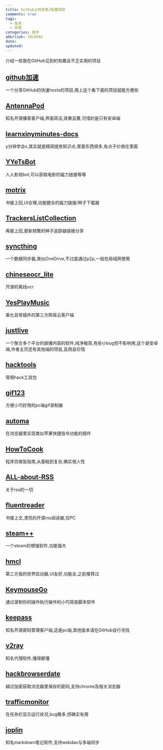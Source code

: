 ```yaml
---
title: Github上的优秀/有趣项目
comments: true
tags:
  - 技术
  - 资源
categories: 技术
abbrlink: f8c9593
date:
updated:
---
```

介绍一些我在GitHub见到的有趣且不乏实用的项目
<!--more-->
## [github加速](https://github.com/521xueweihan/GitHub520)

一个分享GitHub的快速hosts的项目,用上这个看下面的项目就能方便些

## [AntennaPod](https://github.com/AntennaPod/AntennaPod)

知名开源播客客户端,界面简洁,效果显著,可惜的是只有安卓端

## [learnxinyminutes-docs](https://github.com/adambard/learnxinyminutes-docs)

y分钟学会x,其实就是精简提炼知识点,里面东西很多,有点子价值在里面

## [YYeTsBot](https://github.com/tgbot-collection/YYeTsBot)

人人影视bot,可以获取电影的磁力链接等等

## [motrix](https://github.com/agalwood/Motrix)

书接上回,UI合理,功能健全的磁力链接/种子下载器

## [TrackersListCollection](https://github.com/XIU2/TrackersListCollection)

再接上回,更新频繁的种子追踪器链接分享

## [syncthing](https://github.com/syncthing/syncthing)

一个数据同步器,类似OneDrive,不过是通过p2p,一般在局域网使用

## [chineseocr_lite](https://github.com/DayBreak-u/chineseocr_lite)

开源的离线ocr

## [YesPlayMusic](https://github.com/qier222/YesPlayMusic)

美化且带插件的第三方网易云客户端

## [justlive](https://github.com/guyijie1211/JustLive-Android)

一个聚合多个平台的直播内容的软件,纯净极简,有些小bug但不影响用,这个是安卓端,作者主页还有其他端的项目,且用且珍惜

## [hacktools](https://github.com/Z4nzu/hackingtool)

常用hack工具包

## [gif123](https://github.com/aardio/Gif123)

方便小巧好用的pc端gif录制器

## [automa](https://github.com/Kholid060/automa)

在浏览器里实现类似苹果快捷指令功能的插件

## [HowToCook](https://github.com/Anduin2017/HowToCook)

程序员做饭指南,从基础到复杂,确实很人性

## [ALL-about-RSS](https://github.com/AboutRSS/ALL-about-RSS)

关于rss的一切

## [fluentreader](https://github.com/yang991178/fluent-reader)

书接上文,漂亮的开源rss阅读器,仅PC

## [steam++](https://github.com/BeyondDimension/SteamTools)

一个steam的增强软件,功能强大

## [hmcl](https://github.com/huanghongxun/HMCL)

第三方我的世界启动器,UI友好,功能全,之前推荐过

## [KeymouseGo](https://github.com/taojy123/KeymouseGo)

通过录制你的操作执行操作的小巧简易脚本软件

## [keepass](https://github.com/keepassxreboot/keepassxc)

知名开源密码管理客户端,这是pc端,其他版本请在GitHub自行寻找

## [v2ray](https://github.com/2dust/v2rayN)

知名代理软件,懂得都懂

## [hackbrowserdate](https://github.com/moonD4rk/HackBrowserData)

越过加密获取浏览器里保存的密码,支持chrome及相关浏览器

## [trafficmonitor](https://github.com/zhongyang219/TrafficMonitor)

在任务栏显示运行状况,bug略多,但确实有用

## [joplin](https://github.com/laurent22/joplin)

知名markdown笔记软件,支持webdav与多端同步
